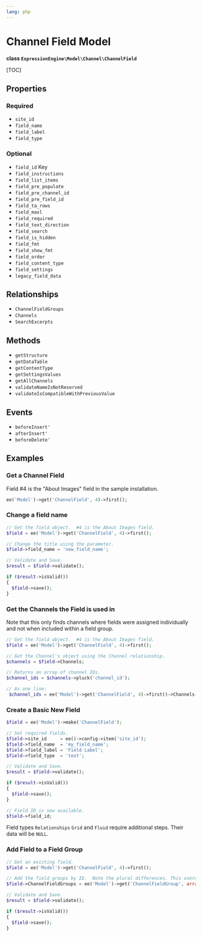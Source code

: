 ```yaml
---
lang: php
---
```


<!--
    This source file is part of the open source project
    ExpressionEngine User Guide (https://github.com/ExpressionEngine/ExpressionEngine-User-Guide)

    @link      https://expressionengine.com/
    @copyright Copyright (c) 2003-2022, Packet Tide, LLC (https://packettide.com)
    @license   https://expressionengine.com/license Licensed under Apache License, Version 2.0
-->

# Channel Field Model

**class `ExpressionEngine\Model\Channel\ChannelField`**

[TOC]

## Properties

### Required

- `site_id`
- `field_name`
- `field_label`
- `field_type`

### Optional

- `field_id` Key
- `field_instructions`
- `field_list_items`
- `field_pre_populate`
- `field_pre_channel_id`
- `field_pre_field_id`
- `field_ta_rows`
- `field_maxl`
- `field_required`
- `field_text_direction`
- `field_search`
- `field_is_hidden`
- `field_fmt`
- `field_show_fmt`
- `field_order`
- `field_content_type`
- `field_settings`
- `legacy_field_data`

## Relationships

- `ChannelFieldGroups`
- `Channels`
- `SearchExcerpts`

## Methods

- `getStructure`
- `getDataTable`
- `getContentType`
- `getSettingsValues`
- `getAllChannels`
- `validateNameIsNotReserved`
- `validateIsCompatibleWithPreviousValue`

## Events

- `beforeInsert'`
- `afterInsert'`
- `beforeDelete'`

## Examples

### Get a Channel Field

Field #4 is the "About Images" field in the sample installation.

```php
ee('Model')->get('ChannelField', 4)->first();
```

### Change a field name

```php
// Get the field object.  #4 is the About Images field.
$field = ee('Model')->get('ChannelField', 4)->first();

// Change the title using the parameter.
$field->field_name = 'new_field_name';

// Validate and Save.
$result = $field->validate();

if ($result->isValid())
{
  $field->save();
}
```

### Get the Channels the Field is used in

Note that this only finds channels where fields were assigned individually and not when included within a field group.

```php
// Get the field object.  #4 is the About Images field.
$field = ee('Model')->get('ChannelField', 4)->first();

// Get the Channel's object using the Channel relationship.
$channels = $field->Channels;

// Returns an array of channel IDs.
$channel_ids = $channels->pluck('channel_id');

// As one line:
 $channel_ids = ee('Model')->get('ChannelField', 4)->first()->Channels->pluck('channel_id');
```

### Create a Basic New Field

```php
$field = ee('Model')->make('ChannelField');

// Set required fields.
$field->site_id     = ee()->config->item('site_id');
$field->field_name  = 'my_field_name';
$field->field_label = 'Field Label';
$field->field_type  = 'text';

// Validate and Save.
$result = $field->validate();

if ($result->isValid())
{
  $field->save();
}

// Field ID is now available.
$field->field_id;
```

Field types `Relationships` `Grid` and `Fluid` require additional steps. Their data will be `NULL`.

### Add Field to a Field Group

```php
// Get an existing field.
$field = ee('Model')->get('ChannelField', 4)->first();

// Add the field groups by ID.  Note the plural differences. This overwrites any existing assigments.
$field->ChannelFieldGroups = ee('Model')->get('ChannelFieldGroup', array(1,2))->all();

// Validate and Save.
$result = $field->validate();

if ($result->isValid())
{
  $field->save();
}
```
